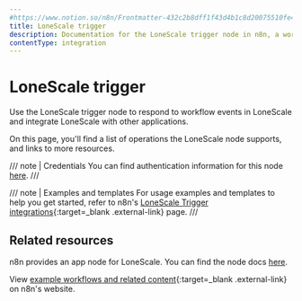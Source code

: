 ```yaml
---
#https://www.notion.so/n8n/Frontmatter-432c2b8dff1f43d4b1c8d20075510fe4
title: LoneScale trigger
description: Documentation for the LoneScale trigger node in n8n, a workflow automation platform. Includes details of operations and configuration, and links to examples and credentials information.
contentType: integration
---
```


# LoneScale trigger

Use the LoneScale trigger node to respond to workflow events in LoneScale and integrate LoneScale with other applications.

On this page, you'll find a list of operations the LoneScale node supports, and links to more resources.

/// note | Credentials
You can find authentication information for this node [here](/integrations/builtin/credentials/lonescale/).
///

/// note | Examples and templates
For usage examples and templates to help you get started, refer to n8n's [LoneScale Trigger integrations](https://n8n.io/integrations/lonescale-trigger/){:target=_blank .external-link} page.
///

## Related resources

n8n provides an app node for LoneScale. You can find the node docs [here](/integrations/builtin/app-nodes/n8n-nodes-base.lonescale/).

View [example workflows and related content](https://n8n.io/integrations/lonescale-trigger/){:target=_blank .external-link} on n8n's website.
